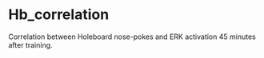 # Hb_correlation


Correlation between Holeboard nose-pokes and ERK activation 45 minutes after training.
